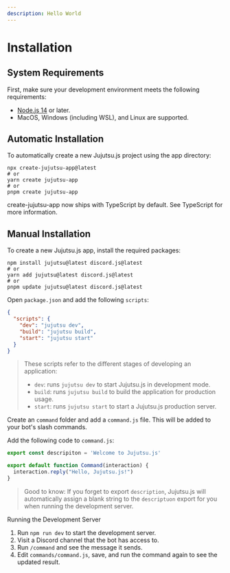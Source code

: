 ```yaml
---
description: Hello World
---
```


# Installation

## System Requirements

First, make sure your development environment meets the following requirements:

- [Node.js 14](https://nodejs.org/) or later.
- MacOS, Windows (including WSL), and Linux are supported.

## Automatic Installation

To automatically create a new Jujutsu.js project using the app directory:

```bash:Terminal
npx create-jujutsu-app@latest
# or
yarn create jujutsu-app
# or
pnpm create jujutsu-app
```

create-jujutsu-app now ships with TypeScript by default. See TypeScript for more information.

## Manual Installation

To create a new Jujutsu.js app, install the required packages:

```bash:Terminal
npm install jujutsu@latest discord.js@latest
# or
yarn add jujutsu@latest discord.js@latest
# or
pnpm update jujutsu@latest discord.js@latest
```

Open `package.json` and add the following `scripts`:

```json:package.json
{
  "scripts": {
    "dev": "jujutsu dev",
    "build": "jujutsu build",
    "start": "jujutsu start"
  }
}
```

> These scripts refer to the different stages of developing an application:
>
> - `dev`: runs `jujutsu dev` to start Jujutsu.js in development mode.
> - `build`: runs `jujutsu build` to build the application for production usage.
> - `start`: runs `jujutsu start` to start a Jujutsu.js production server.

Create an `command` folder and add a `command.js` file. This will be added to your bot's slash commands.

Add the following code to `command.js`:

```js:commands/command.js
export const descripiton = 'Welcome to Jujutsu.js'

export default function Command(interaction) {
  interaction.reply("Hello, Jujutsu.js!")
}
```

> Good to know: If you forget to export `description`, Jujutsu.js will automatically assign a blank string to the `descriptuon` export for you when running the development server.

Running the Development Server

1. Run `npm run dev` to start the development server.
2. Visit a Discord channel that the bot has access to.
3. Run `/command` and see the message it sends.
4. Edit `commands/command.js`, save, and run the command again to see the updated result.
